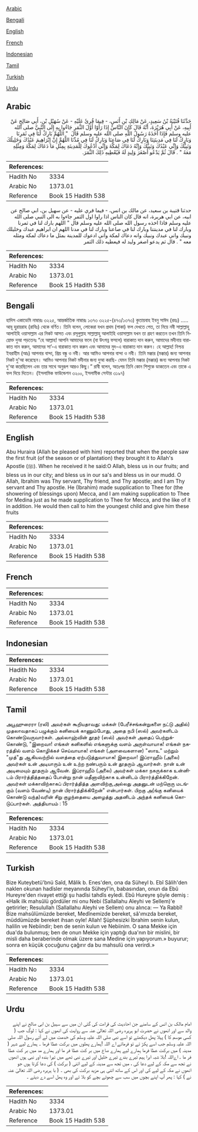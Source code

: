 [Arabic](#arabic)

[Bengali](#bengali)

[English](#english)

[French](#french)

[Indonesian](#indonesian)

[Tamil](#tamil)

[Turkish](#turkish)

[Urdu](#urdu)

## Arabic


<div dir="rtl" lang="ar" style={{fontSize:'larger',backgroundColor:'#f8f9fa',padding:20}}>
حَدَّثَنَا قُتَيْبَةُ بْنُ سَعِيدٍ، عَنْ مَالِكِ بْنِ أَنَسٍ، - فِيمَا قُرِئَ عَلَيْهِ - عَنْ سُهَيْلِ بْنِ، أَبِي صَالِحٍ عَنْ أَبِيهِ، عَنْ أَبِي هُرَيْرَةَ، أَنَّهُ قَالَ كَانَ النَّاسُ إِذَا رَأَوْا أَوَّلَ الثَّمَرِ جَاءُوا بِهِ إِلَى النَّبِيِّ صلى الله عليه وسلم فَإِذَا أَخَذَهُ رَسُولُ اللَّهِ صلى الله عليه وسلم قَالَ ‏ "‏ اللَّهُمَّ بَارِكْ لَنَا فِي ثَمَرِنَا وَبَارِكْ لَنَا فِي مَدِينَتِنَا وَبَارِكْ لَنَا فِي صَاعِنَا وَبَارِكْ لَنَا فِي مُدِّنَا اللَّهُمَّ إِنَّ إِبْرَاهِيمَ عَبْدُكَ وَخَلِيلُكَ وَنَبِيُّكَ وَإِنِّي عَبْدُكَ وَنَبِيُّكَ وَإِنَّهُ دَعَاكَ لِمَكَّةَ وَإِنِّي أَدْعُوكَ لِلْمَدِينَةِ بِمِثْلِ مَا دَعَاكَ لِمَكَّةَ وَمِثْلِهِ مَعَهُ ‏"‏ ‏.‏ قَالَ ثُمَّ يَدْعُو أَصْغَرَ وَلِيدٍ لَهُ فَيُعْطِيهِ ذَلِكَ الثَّمَرَ‏.‏
</div>
<div style={{backgroundColor:'#f8f9fa',padding:20, marginBottom: 10}}><table> <thead> <tr> <th>References:</th> <th></th> </tr> </thead> <tbody><tr><td>Hadith No</td><td>3334</td></tr><tr><td>Arabic No</td><td>1373.01</td></tr><tr><td>Reference</td><td>Book 15 Hadith 538</td></tr></tbody></table></div>


<div dir="rtl" lang="ar" style={{fontSize:'larger',backgroundColor:'#f8f9fa',padding:20}}>
حدثنا قتيبة بن سعيد، عن مالك بن انس، - فيما قري عليه - عن سهيل بن، ابي صالح عن ابيه، عن ابي هريرة، انه قال كان الناس اذا راوا اول الثمر جاءوا به الى النبي صلى الله عليه وسلم فاذا اخذه رسول الله صلى الله عليه وسلم قال " اللهم بارك لنا في ثمرنا وبارك لنا في مدينتنا وبارك لنا في صاعنا وبارك لنا في مدنا اللهم ان ابراهيم عبدك وخليلك ونبيك واني عبدك ونبيك وانه دعاك لمكة واني ادعوك للمدينة بمثل ما دعاك لمكة ومثله معه " . قال ثم يدعو اصغر وليد له فيعطيه ذلك الثمر
</div>
<div style={{backgroundColor:'#f8f9fa',padding:20, marginBottom: 10}}><table> <thead> <tr> <th>References:</th> <th></th> </tr> </thead> <tbody><tr><td>Hadith No</td><td>3334</td></tr><tr><td>Arabic No</td><td>1373.01</td></tr><tr><td>Reference</td><td>Book 15 Hadith 538</td></tr></tbody></table></div>

## Bengali


<div dir="ltr" lang="bn" style={{fontSize:'larger',backgroundColor:'#f8f9fa',padding:20}}>
হাদিস একাডেমি নাম্বারঃ ৩২২৫, আন্তর্জাতিক নাম্বারঃ ১৩৭৩ ৩২২৫-(৪৭৩/১৩৭৩) কুতায়বাহ ইবনু সাঈদ (রহঃ) ..... আবূ হুরায়রাহ (রাযিঃ) থেকে বর্ণিত। তিনি বলেন, লোকেরা যখন প্রথম (পাকা) ফল দেখতে পেত, তা নিয়ে নবী সাল্লাল্লাহু আলাইহি ওয়াসাল্লাম এর নিকট আসত এবং রসূলুল্লাহ সাল্লাল্লাহু আলাইহি ওয়াসাল্লাম যখন তা গ্রহণ করতেন তখন তিনি নিম্নোক্ত দুআ পড়তেনঃ “হে আল্লাহ! আপনি আমাদের ফলে (বা উৎপন্ন ফসলে) বারাকাত দান করুন, আমাদের মদীনায় বারাকাত দান করুন, আমাদের সা’-এ বারাকাত দান করুন এবং আমাদের মুদ-এ বারাকাত দান করুন। হে আল্লাহ! নিশ্চয় ইবরাহীম (আঃ) আপনার বান্দা, প্রিয় বন্ধু ও নবী। আর আমিও আপনার বান্দা ও নবী। তিনি মক্কার (মক্কার) জন্য আপনার নিকট দু'আ করেছেন। আমিও আপনার নিকট মদীনার জন্য দুআ করছি- যেমন তিনি মক্কার (মক্কার) জন্য আপনার নিকট দু'আ করেছিলেন এবং তার সাথে অনুরূপ আরও কিছু।” রাবী বলেন, অতঃপর তিনি কোন শিশুকে ডাকতেন এবং তাকে এ ফল দিয়ে দিতেন। (ইসলামিক ফাউন্ডেশন ৩২০০, ইসলামীক সেন্টার ৩১৯৭)
</div>
<div style={{backgroundColor:'#f8f9fa',padding:20, marginBottom: 10}}><table> <thead> <tr> <th>References:</th> <th></th> </tr> </thead> <tbody><tr><td>Hadith No</td><td>3334</td></tr><tr><td>Arabic No</td><td>1373.01</td></tr><tr><td>Reference</td><td>Book 15 Hadith 538</td></tr></tbody></table></div>

## English


<div dir="ltr" lang="en" style={{fontSize:'larger',backgroundColor:'#f8f9fa',padding:20}}>
Abu Huraira (Allah be pleased with him) reported that when the people saw the first fruit (of the season or of plantation) they brought it to Allah's Apostle (ﷺ). When he received it he said:O Allah, bless us in our fruits; and bless us in our city; and bless us in our sa's and bless us in our mudd. O Allah, Ibrahim was Thy servant, Thy friend, and Thy apostle; and I am Thy servant and Thy apostle. He (Ibrahim) made supplication to Thee for (the showering of blessings upon) Mecca, and I am making supplication to Thee for Medina just as he made supplication to Thee for Mecca, and the like of it in addition. He would then call to him the youngest child and give him these fruits
</div>
<div style={{backgroundColor:'#f8f9fa',padding:20, marginBottom: 10}}><table> <thead> <tr> <th>References:</th> <th></th> </tr> </thead> <tbody><tr><td>Hadith No</td><td>3334</td></tr><tr><td>Arabic No</td><td>1373.01</td></tr><tr><td>Reference</td><td>Book 15 Hadith 538</td></tr></tbody></table></div>

## French


<div dir="ltr" lang="fr" style={{fontSize:'larger',backgroundColor:'#f8f9fa',padding:20}}>

</div>
<div style={{backgroundColor:'#f8f9fa',padding:20, marginBottom: 10}}><table> <thead> <tr> <th>References:</th> <th></th> </tr> </thead> <tbody><tr><td>Hadith No</td><td>3334</td></tr><tr><td>Arabic No</td><td>1373.01</td></tr><tr><td>Reference</td><td>Book 15 Hadith 538</td></tr></tbody></table></div>

## Indonesian


<div dir="ltr" lang="id" style={{fontSize:'larger',backgroundColor:'#f8f9fa',padding:20}}>

</div>
<div style={{backgroundColor:'#f8f9fa',padding:20, marginBottom: 10}}><table> <thead> <tr> <th>References:</th> <th></th> </tr> </thead> <tbody><tr><td>Hadith No</td><td>3334</td></tr><tr><td>Arabic No</td><td>1373.01</td></tr><tr><td>Reference</td><td>Book 15 Hadith 538</td></tr></tbody></table></div>

## Tamil


<div dir="ltr" lang="ta" style={{fontSize:'larger',backgroundColor:'#f8f9fa',padding:20}}>
அபூஹுரைரா (ரலி) அவர்கள் கூறியதாவது: மக்கள் (பேரீச்சங்கன்றுகளை நட்டு அதில்) முதலாவதாகப் பழுக்கும் கனியைக் காணும்போது, அதை நபி (ஸல்) அவர்களிடம் கொண்டுவருவார்கள். அல்லாஹ்வின் தூதர் (ஸல்) அவர்கள் அதைப் பெற்றுக்கொண்டு, "இறைவா! எங்கள் கனிகளில் எங்களுக்கு வளம் அருள்வாயாக! எங்கள் நகரத்தில் வளம் கொழிக்கச் செய்வாயாக! எங்கள் (அளவைகளான) "ஸாஉ" மற்றும் "முத்"து ஆகியவற்றில் வளத்தை ஏற்படுத்துவாயாக! இறைவா! இப்ராஹீம் (அலை) அவர்கள் உன் அடியாரும் உன் உற்ற நண்பரும் உன் தூதரும் ஆவார்கள். நான் உன் அடிமையும் தூதரும் ஆவேன். இப்ராஹீம் (அலை) அவர்கள் மக்கா நகருக்காக உன்னிடம் பிரார்த்தித்ததைப் போன்று நான் மதீனாவிற்காக உன்னிடம் பிரார்த்திக்கிறேன். அவர்கள் மக்காவிற்காகப் பிரார்த்தித்த அளவிற்கு,அல்லது அதனுடன் மற்றொரு மடங்கும் (வளம் வேண்டி) நான் பிரார்த்திக்கிறேன்" என்பார்கள். பிறகு அ(ங்கு கனியைக் கொண்டு வந்த)வரின் சிறு குழந்தையை அழைத்து அதனிடம் அந்தக் கனியைக் கொடுப்பார்கள். அத்தியாயம் : 15
</div>
<div style={{backgroundColor:'#f8f9fa',padding:20, marginBottom: 10}}><table> <thead> <tr> <th>References:</th> <th></th> </tr> </thead> <tbody><tr><td>Hadith No</td><td>3334</td></tr><tr><td>Arabic No</td><td>1373.01</td></tr><tr><td>Reference</td><td>Book 15 Hadith 538</td></tr></tbody></table></div>

## Turkish


<div dir="ltr" lang="tr" style={{fontSize:'larger',backgroundColor:'#f8f9fa',padding:20}}>
Bize Kuteybetü'bnü Saîd, Mâlik b. Enes'den, ona da Süheyl b. Ebî Sâlih'den naklen okunan hadîsler meyanında Süheyl'in, babasından, onun da Ebû Hureyre'den rivayet ettiği şu hadîsi tahdîs eyledi. Ebû Hureyre şöyle demiş : «Halk ilk mahsûlü gördüler mi onu Nebi (Sallallahu Aleyhi ve Sellem)'e getirirler; Resulullah (Sallallahu Aleyhi ve Sellem) onu alınca: — Ya Rabbî! Bize mahsûlümüzde bereket, Medînemizde bereket, sâ'ımızda bereket, müddümüzde bereket ihsan oyle! Allah! Şüphesizki İbrahim senin kulun, halilin ve Nebiindir; ben de senin kulun ve Nebiinim. O sana Mekke için dua'da bulunmuş; ben de onun Mekke için yaptığı dua'nın bir mislini, bir misli daha beraberinde olmak üzere sana Medine için yapıyorum.» buyurur; sonra en küçük çocuğunu çağırır da bu mahsulü ona verirdi.»
</div>
<div style={{backgroundColor:'#f8f9fa',padding:20, marginBottom: 10}}><table> <thead> <tr> <th>References:</th> <th></th> </tr> </thead> <tbody><tr><td>Hadith No</td><td>3334</td></tr><tr><td>Arabic No</td><td>1373.01</td></tr><tr><td>Reference</td><td>Book 15 Hadith 538</td></tr></tbody></table></div>

## Urdu


<div dir="rtl" lang="ur" style={{fontSize:'larger',backgroundColor:'#f8f9fa',padding:20}}>
امام مالک بن انس کے سامنے جن احادیث کی قراءت کی گئی ان میں سے سہیل بن ابی صالح نے اپنے والد سے اور انھوں نے حضرت ابو ہریرہ رضی اللہ تعالیٰ عنہ سے روایت کی انھوں نے کہا : لوگ جب ( کسی موسم کا ) پہلا پھل دیکھتے تو اسے نبی صلی اللہ علیہ وسلم کی خدمت میں لے آتے رسول اللہ صلی اللہ علیہ وسلم جب اسے پکڑ تے تو فرماتے اے اللہ !ہمارے پھلوں میں برکت عطا فرما ۔ ہمارے لیے شہر ( مدینہ ) میں برکت عطا فرما ہمارے لیے ہمارے صاع میں بر کت عطا فر ما اور ہمارے مد میں بر کت عطا فر ما ۔ اےاللہ !بلا شبہ ابرا ہیم ؑتیرے بندے تیرے خلیل اور تیرے نبی تھے میں تیرا بندہ اور نبی ہوں انھوں نے تجھ سے مکہ کے لیے دعا کی ، میں تجھ سے مدینہ کے لیے اتنی ( برکت ) کی دعا کرتا ہوں جو انھوں نے مکہ کے لیے کی اور اس کے ساتھ اتنی ہی مزید برکت کی بھی ۔ ( با ہریرہ رضی اللہ تعالیٰ عنہ نے ) کہا : پھر آپ اپنے بچوں میں سب سے چھوٹے بچے کو بلا تے اور وہ پھل اسے دے دیتے ۔
</div>
<div style={{backgroundColor:'#f8f9fa',padding:20, marginBottom: 10}}><table> <thead> <tr> <th>References:</th> <th></th> </tr> </thead> <tbody><tr><td>Hadith No</td><td>3334</td></tr><tr><td>Arabic No</td><td>1373.01</td></tr><tr><td>Reference</td><td>Book 15 Hadith 538</td></tr></tbody></table></div>